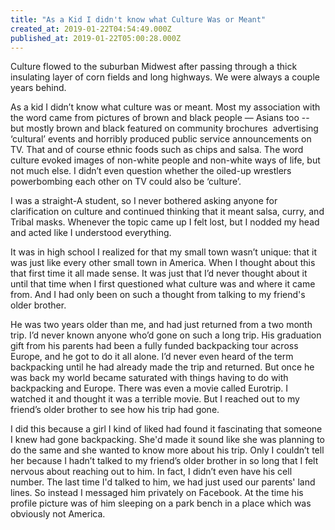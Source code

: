 ```yaml
---
title: "As a Kid I didn't know what Culture Was or Meant"
created_at: 2019-01-22T04:54:49.000Z
published_at: 2019-01-22T05:00:28.000Z
---
```

Culture flowed to the suburban Midwest after passing through a thick insulating layer of corn fields and long highways. We were always a couple years behind.

  

As a kid I didn’t know what culture was or meant. Most my association with the word came from pictures of brown and black people — Asians too -- but mostly brown and black featured on community brochures  advertising ‘cultural’ events and horribly produced public service announcements on TV. That and of course ethnic foods such as chips and salsa. The word culture evoked images of non-white people and non-white ways of life, but not much else. I didn’t even question whether the oiled-up wrestlers powerbombing each other on TV could also be ‘culture’. 

  

I was a straight-A student, so I never bothered asking anyone for clarification on culture and continued thinking that it meant salsa, curry, and Tribal masks. Whenever the topic came up I felt lost, but I nodded my head and acted like I understood everything.

  

It was in high school I realized for that my small town wasn’t unique: that it was just like every other small town in America. When I thought about this that first time it all made sense. It was just that I’d never thought about it until that time when I first questioned what culture was and where it came from. And I had only been on such a thought from talking to my friend's older brother.

  

He was two years older than me, and had just returned from a two month trip. I’d never known anyone who’d gone on such a long trip. His graduation gift from his parents had been a fully funded backpacking tour across Europe, and he got to do it all alone. I’d never even heard of the term backpacking until he had already made the trip and returned. But once he was back my world became saturated with things having to do with backpacking and Europe. There was even a movie called Eurotrip. I watched it and thought it was a terrible movie. But I reached out to my friend’s older brother to see how his trip had gone. 

  

I did this because a girl I kind of liked had found it fascinating that someone I knew had gone backpacking. She'd made it sound like she was planning to do the same and she wanted to know more about his trip. Only I couldn’t tell her because I hadn’t talked to my friend’s older brother in so long that I felt nervous about reaching out to him. In fact, I didn’t even have his cell number. The last time I'd talked to him, we had just used our parents' land lines. So instead I messaged him privately on Facebook. At the time his profile picture was of him sleeping on a park bench in a place which was obviously not America.
